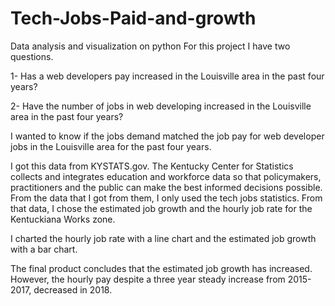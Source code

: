 # Tech-Jobs-Paid-and-growth
Data analysis and visualization on python
For this project I have two questions.

1- Has a web developers pay increased in the Louisville area in the past four years?

2- Have the number of jobs in web developing increased in the Louisville area in the past four years?

I wanted to know if the jobs demand matched the job pay for web developer jobs in the Louisville area for the past four years. 

I got this data from KYSTATS.gov. The Kentucky Center for Statistics collects and integrates education and workforce data so 
that policymakers, practitioners and the public can make the best informed decisions possible. From the data that I got from
them, I only used the tech jobs statistics. From that data, I chose the estimated job growth and the hourly job rate for the 
Kentuckiana Works zone.

I charted the hourly job rate with a line chart and the estimated job growth with a bar chart.

The final product concludes that the estimated job growth has increased. However, the hourly pay despite a three year steady 
increase from 2015-2017,  decreased in 2018.
